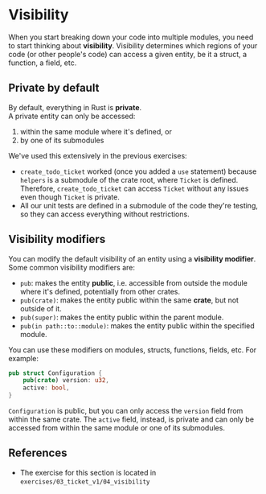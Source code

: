 # Visibility

When you start breaking down your code into multiple modules, you need to start thinking about **visibility**.
Visibility determines which regions of your code (or other people's code) can access a given entity,
be it a struct, a function, a field, etc.

## Private by default

By default, everything in Rust is **private**.  
A private entity can only be accessed:

1. within the same module where it's defined, or
2. by one of its submodules

We've used this extensively in the previous exercises:

- `create_todo_ticket` worked (once you added a `use` statement) because `helpers` is a submodule of the crate root,
  where `Ticket` is defined. Therefore, `create_todo_ticket` can access `Ticket` without any issues even
  though `Ticket` is private.
- All our unit tests are defined in a submodule of the code they're testing, so they can access everything without
  restrictions.

## Visibility modifiers

You can modify the default visibility of an entity using a **visibility modifier**.  
Some common visibility modifiers are:

- `pub`: makes the entity **public**, i.e. accessible from outside the module where it's defined, potentially from
  other crates.
- `pub(crate)`: makes the entity public within the same **crate**, but not outside of it.
- `pub(super)`: makes the entity public within the parent module.
- `pub(in path::to::module)`: makes the entity public within the specified module.

You can use these modifiers on modules, structs, functions, fields, etc.
For example:

```rust
pub struct Configuration {
    pub(crate) version: u32,
    active: bool,
}
```

`Configuration` is public, but you can only access the `version` field from within the same crate.
The `active` field, instead, is private and can only be accessed from within the same module or one of its submodules.

## References

- The exercise for this section is located in `exercises/03_ticket_v1/04_visibility`
